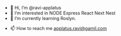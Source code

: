 - 👋 Hi, I’m @ravi-applatus
- 👀 I’m interested in NODE Express React Next Nest
- 🌱 I’m currently learning Roslyn.
<!-- - 💞️ I’m looking to collaborate on ... -->
- 📫 How to reach me applatus.ravi@gamil.com

<!---
ravi-applatus/ravi-applatus is a ✨ special ✨ repository because its `README.md` (this file) appears on your GitHub profile.
You can click the Preview link to take a look at your changes.
--->
